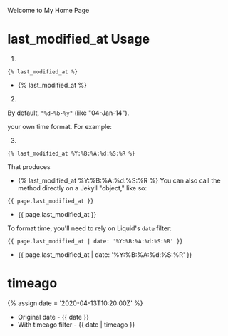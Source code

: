 ---
---

Welcome to My Home Page

# last_modified_at Usage

1.
``` liquid
{% last_modified_at %}
```
- {% last_modified_at %}

2.
By default, `"%d-%b-%y"` (like "04-Jan-14").

your own time format. For example:

3.
```liquid
{% last_modified_at %Y:%B:%A:%d:%S:%R %}
```
That produces
- {% last_modified_at %Y:%B:%A:%d:%S:%R %}
You can also call the method directly on a Jekyll "object," like so:

``` liquid
{{ page.last_modified_at }}
```
- {{ page.last_modified_at }}

To format time, you'll need to rely on Liquid's `date` filter:

``` liquid
{{ page.last_modified_at | date: '%Y:%B:%A:%d:%S:%R' }}
```
- {{ page.last_modified_at | date: '%Y:%B:%A:%d:%S:%R' }}


# timeago

{% assign date = '2020-04-13T10:20:00Z' %}

- Original date - {{ date }}
- With timeago filter - {{ date | timeago }}

